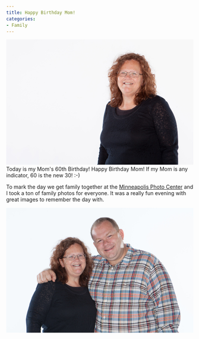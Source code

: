 ```yaml
---
title: Happy Birthday Mom!
categories:
- Family
---
```


[![](/assets/posts/2012/20121004-182032-0001.jpg)](http://thingelstad.com/s/happy-birthday-mom/20121004-182032-0001/img)
Today is my Mom's 60th Birthday! Happy Birthday Mom! If my Mom is any indicator, 60 is the new 30! :-)

To mark the day we get family together at the [Minneapolis Photo Center](http://www.mplsphotocenter.com) and I took a ton of family photos for everyone. It was a really fun evening with great images to remember the day with.

[![](/assets/posts/2012/20121004-183824-0001.jpg)](http://thingelstad.com/s/happy-birthday-mom/20121004-183824-0001/img)
